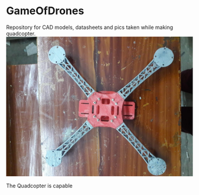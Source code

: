 # GameOfDrones
Repository for CAD models, datasheets and pics taken while making quadcopter.
![quad image](https://github.com/BitsRobocon/GameOfDrones/blob/master/IMG-20190303-WA0006.jpg)

The Quadcopter is capable
